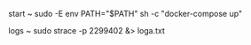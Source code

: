 start ~ sudo -E env PATH="$PATH" sh -c "docker-compose up"

logs ~ sudo strace -p 2299402 &> loga.txt